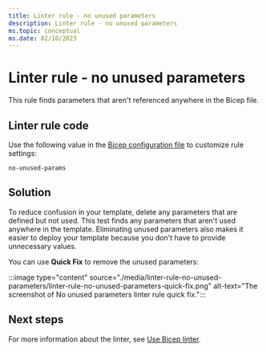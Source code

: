 ```yaml
---
title: Linter rule - no unused parameters
description: Linter rule - no unused parameters
ms.topic: conceptual
ms.date: 02/10/2023
---
```


# Linter rule - no unused parameters

This rule finds parameters that aren't referenced anywhere in the Bicep file.

## Linter rule code

Use the following value in the [Bicep configuration file](bicep-config-linter.md) to customize rule settings:

`no-unused-params`

## Solution

To reduce confusion in your template, delete any parameters that are defined but not used. This test finds any parameters that aren't used anywhere in the template. Eliminating unused parameters also makes it easier to deploy your template because you don't have to provide unnecessary values.

You can use **Quick Fix** to remove the unused parameters:

:::image type="content" source="./media/linter-rule-no-unused-parameters/linter-rule-no-unused-parameters-quick-fix.png" alt-text="The screenshot of No unused parameters linter rule quick fix.":::

## Next steps

For more information about the linter, see [Use Bicep linter](./linter.md).
